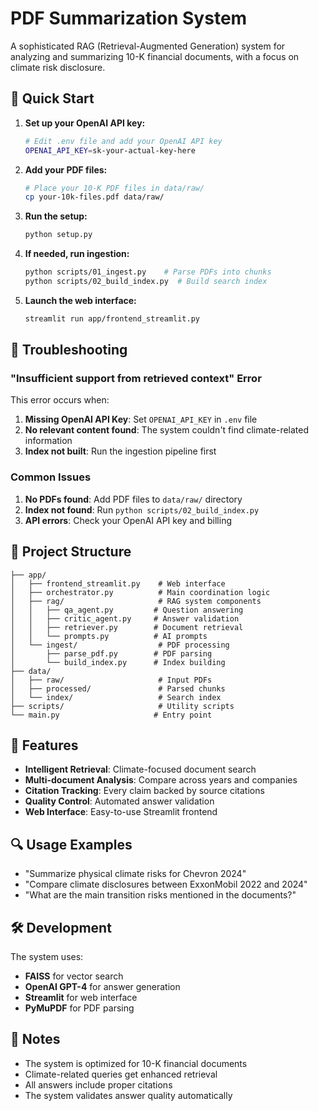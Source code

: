 # PDF Summarization System

A sophisticated RAG (Retrieval-Augmented Generation) system for analyzing and summarizing 10-K financial documents, with a focus on climate risk disclosure.

## 🚀 Quick Start

1. **Set up your OpenAI API key:**
   ```bash
   # Edit .env file and add your OpenAI API key
   OPENAI_API_KEY=sk-your-actual-key-here
   ```

2. **Add your PDF files:**
   ```bash
   # Place your 10-K PDF files in data/raw/
   cp your-10k-files.pdf data/raw/
   ```

3. **Run the setup:**
   ```bash
   python setup.py
   ```

4. **If needed, run ingestion:**
   ```bash
   python scripts/01_ingest.py    # Parse PDFs into chunks
   python scripts/02_build_index.py  # Build search index
   ```

5. **Launch the web interface:**
   ```bash
   streamlit run app/frontend_streamlit.py
   ```

## 🔧 Troubleshooting

### "Insufficient support from retrieved context" Error

This error occurs when:
1. **Missing OpenAI API Key**: Set `OPENAI_API_KEY` in `.env` file
2. **No relevant content found**: The system couldn't find climate-related information
3. **Index not built**: Run the ingestion pipeline first

### Common Issues

1. **No PDFs found**: Add PDF files to `data/raw/` directory
2. **Index not found**: Run `python scripts/02_build_index.py`
3. **API errors**: Check your OpenAI API key and billing

## 📁 Project Structure

```
├── app/
│   ├── frontend_streamlit.py    # Web interface
│   ├── orchestrator.py          # Main coordination logic
│   ├── rag/                     # RAG system components
│   │   ├── qa_agent.py         # Question answering
│   │   ├── critic_agent.py     # Answer validation
│   │   ├── retriever.py        # Document retrieval
│   │   └── prompts.py          # AI prompts
│   └── ingest/                  # PDF processing
│       ├── parse_pdf.py        # PDF parsing
│       └── build_index.py      # Index building
├── data/
│   ├── raw/                     # Input PDFs
│   ├── processed/               # Parsed chunks
│   └── index/                   # Search index
├── scripts/                     # Utility scripts
└── main.py                     # Entry point
```

## 🎯 Features

- **Intelligent Retrieval**: Climate-focused document search
- **Multi-document Analysis**: Compare across years and companies
- **Citation Tracking**: Every claim backed by source citations
- **Quality Control**: Automated answer validation
- **Web Interface**: Easy-to-use Streamlit frontend

## 🔍 Usage Examples

- "Summarize physical climate risks for Chevron 2024"
- "Compare climate disclosures between ExxonMobil 2022 and 2024"
- "What are the main transition risks mentioned in the documents?"

## 🛠️ Development

The system uses:
- **FAISS** for vector search
- **OpenAI GPT-4** for answer generation
- **Streamlit** for web interface
- **PyMuPDF** for PDF parsing

## 📝 Notes

- The system is optimized for 10-K financial documents
- Climate-related queries get enhanced retrieval
- All answers include proper citations
- The system validates answer quality automatically
